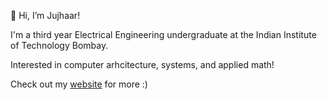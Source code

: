 👋 Hi, I’m Jujhaar!

I'm a third year Electrical Engineering undergraduate at the Indian Institute of Technology Bombay. 

Interested in computer arhcitecture, systems, and applied math!

Check out my [website](https://jujhaar2409.github.io/portfolio) for more :)
